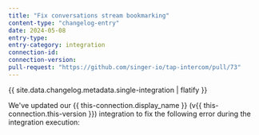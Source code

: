 ```yaml
---
title: "Fix conversations stream bookmarking"
content-type: "changelog-entry"
date: 2024-05-08
entry-type: 
entry-category: integration
connection-id: 
connection-version: 
pull-request: "https://github.com/singer-io/tap-intercom/pull/73"
---
```

{{ site.data.changelog.metadata.single-integration | flatify }}

We've updated our {{ this-connection.display_name }} (v{{ this-connection.this-version }}) integration to fix the following error during the integration execution: